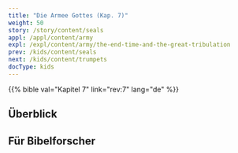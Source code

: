 ```yaml
---
title: "Die Armee Gottes (Kap. 7)"
weight: 50
story: /story/content/seals
appl: /appl/content/army
expl: /expl/content/army/the-end-time-and-the-great-tribulation
prev: /kids/content/seals
next: /kids/content/trumpets
docType: kids
---
```


{{% bible val="Kapitel 7" link="rev:7" lang="de" %}}


## Überblick


## Für Bibelforscher